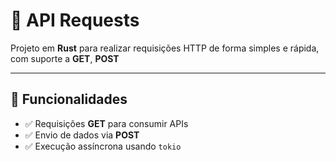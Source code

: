 # 📡 API Requests

Projeto em **Rust** para realizar requisições HTTP de forma simples e rápida, com suporte a **GET**, **POST**

---

## 🚀 Funcionalidades
- ✅ Requisições **GET** para consumir APIs
- ✅ Envio de dados via **POST**
- ✅ Execução assíncrona usando `tokio`
